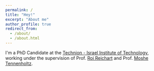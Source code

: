```yaml
---
permalink: /
title: "Hey!"
excerpt: "About me"
author_profile: true
redirect_from: 
  - /about/
  - /about.html
---
```


I'm a PhD Candidate at the [Technion - Israel Institute of Technology](https://www.technion.ac.il/), working under the
supervision of Prof. [Roi Reichart](https://roireichart.com/) and Prof. [Moshe Tennenholtz](https://dds.technion.ac.il/he/academicstaff/moshe-tennenholtz/).

